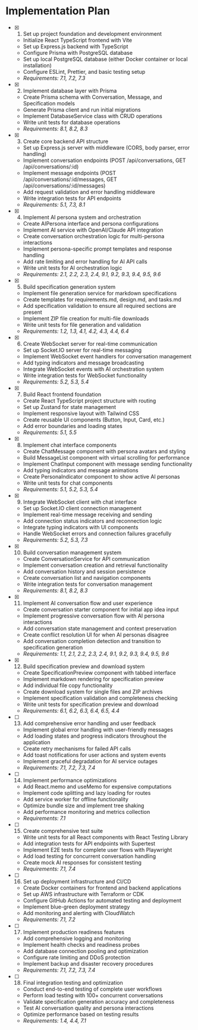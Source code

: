 # Implementation Plan

- [x] 1. Set up project foundation and development environment

  - Initialize React TypeScript frontend with Vite
  - Set up Express.js backend with TypeScript
  - Configure Prisma with PostgreSQL database
  - Set up local PostgreSQL database (either Docker container or local installation)
  - Configure ESLint, Prettier, and basic testing setup
  - _Requirements: 7.1, 7.2, 7.3_

- [x] 2. Implement database layer with Prisma

  - Create Prisma schema with Conversation, Message, and Specification models
  - Generate Prisma client and run initial migrations
  - Implement DatabaseService class with CRUD operations
  - Write unit tests for database operations
  - _Requirements: 8.1, 8.2, 8.3_

- [x] 3. Create core backend API structure

  - Set up Express.js server with middleware (CORS, body parser, error handling)
  - Implement conversation endpoints (POST /api/conversations, GET /api/conversations/:id)
  - Implement message endpoints (POST /api/conversations/:id/messages, GET /api/conversations/:id/messages)
  - Add request validation and error handling middleware
  - Write integration tests for API endpoints
  - _Requirements: 5.1, 7.3, 8.1_

- [x] 4. Implement AI persona system and orchestration

  - Create AIPersona interface and persona configurations
  - Implement AI service with OpenAI/Claude API integration
  - Create conversation orchestration logic for multi-persona interactions
  - Implement persona-specific prompt templates and response handling
  - Add rate limiting and error handling for AI API calls
  - Write unit tests for AI orchestration logic
  - _Requirements: 2.1, 2.2, 2.3, 2.4, 9.1, 9.2, 9.3, 9.4, 9.5, 9.6_

- [x] 5. Build specification generation system

  - Implement file generation service for markdown specifications
  - Create templates for requirements.md, design.md, and tasks.md
  - Add specification validation to ensure all required sections are present
  - Implement ZIP file creation for multi-file downloads
  - Write unit tests for file generation and validation
  - _Requirements: 1.2, 1.3, 4.1, 4.2, 4.3, 4.4, 6.4_

- [x] 6. Create WebSocket server for real-time communication

  - Set up Socket.IO server for real-time messaging
  - Implement WebSocket event handlers for conversation management
  - Add typing indicators and message broadcasting
  - Integrate WebSocket events with AI orchestration system
  - Write integration tests for WebSocket functionality
  - _Requirements: 5.2, 5.3, 5.4_

- [x] 7. Build React frontend foundation

  - Create React TypeScript project structure with routing
  - Set up Zustand for state management
  - Implement responsive layout with Tailwind CSS
  - Create reusable UI components (Button, Input, Card, etc.)
  - Add error boundaries and loading states
  - _Requirements: 5.1, 5.5_

- [x] 8. Implement chat interface components

  - Create ChatMessage component with persona avatars and styling
  - Build MessageList component with virtual scrolling for performance
  - Implement ChatInput component with message sending functionality
  - Add typing indicators and message animations
  - Create PersonaIndicator component to show active AI personas
  - Write unit tests for chat components
  - _Requirements: 5.1, 5.2, 5.3, 5.4_

- [x] 9. Integrate WebSocket client with chat interface

  - Set up Socket.IO client connection management
  - Implement real-time message receiving and sending
  - Add connection status indicators and reconnection logic
  - Integrate typing indicators with UI components
  - Handle WebSocket errors and connection failures gracefully
  - _Requirements: 5.2, 5.3, 7.3_

- [x] 10. Build conversation management system

  - Create ConversationService for API communication
  - Implement conversation creation and retrieval functionality
  - Add conversation history and session persistence
  - Create conversation list and navigation components
  - Write integration tests for conversation management
  - _Requirements: 8.1, 8.2, 8.3_

- [x] 11. Implement AI conversation flow and user experience

  - Create conversation starter component for initial app idea input
  - Implement progressive conversation flow with AI persona interactions
  - Add conversation state management and context preservation
  - Create conflict resolution UI for when AI personas disagree
  - Add conversation completion detection and transition to specification generation
  - _Requirements: 1.1, 2.1, 2.2, 2.3, 2.4, 9.1, 9.2, 9.3, 9.4, 9.5, 9.6_

- [x] 12. Build specification preview and download system

  - Create SpecificationPreview component with tabbed interface
  - Implement markdown rendering for specification preview
  - Add individual file copy functionality
  - Create download system for single files and ZIP archives
  - Implement specification validation and completeness checking
  - Write unit tests for specification preview and download
  - _Requirements: 6.1, 6.2, 6.3, 6.4, 6.5, 4.4_

- [ ] 13. Add comprehensive error handling and user feedback

  - Implement global error handling with user-friendly messages
  - Add loading states and progress indicators throughout the application
  - Create retry mechanisms for failed API calls
  - Add toast notifications for user actions and system events
  - Implement graceful degradation for AI service outages
  - _Requirements: 7.1, 7.2, 7.3, 7.4_

- [ ] 14. Implement performance optimizations

  - Add React.memo and useMemo for expensive computations
  - Implement code splitting and lazy loading for routes
  - Add service worker for offline functionality
  - Optimize bundle size and implement tree shaking
  - Add performance monitoring and metrics collection
  - _Requirements: 7.1_

- [ ] 15. Create comprehensive test suite

  - Write unit tests for all React components with React Testing Library
  - Add integration tests for API endpoints with Supertest
  - Implement E2E tests for complete user flows with Playwright
  - Add load testing for concurrent conversation handling
  - Create mock AI responses for consistent testing
  - _Requirements: 7.1, 7.4_

- [ ] 16. Set up deployment infrastructure and CI/CD

  - Create Docker containers for frontend and backend applications
  - Set up AWS infrastructure with Terraform or CDK
  - Configure GitHub Actions for automated testing and deployment
  - Implement blue-green deployment strategy
  - Add monitoring and alerting with CloudWatch
  - _Requirements: 7.1, 7.2_

- [ ] 17. Implement production readiness features

  - Add comprehensive logging and monitoring
  - Implement health checks and readiness probes
  - Add database connection pooling and optimization
  - Configure rate limiting and DDoS protection
  - Implement backup and disaster recovery procedures
  - _Requirements: 7.1, 7.2, 7.3, 7.4_

- [ ] 18. Final integration testing and optimization
  - Conduct end-to-end testing of complete user workflows
  - Perform load testing with 100+ concurrent conversations
  - Validate specification generation accuracy and completeness
  - Test AI conversation quality and persona interactions
  - Optimize performance based on testing results
  - _Requirements: 1.4, 4.4, 7.1_
